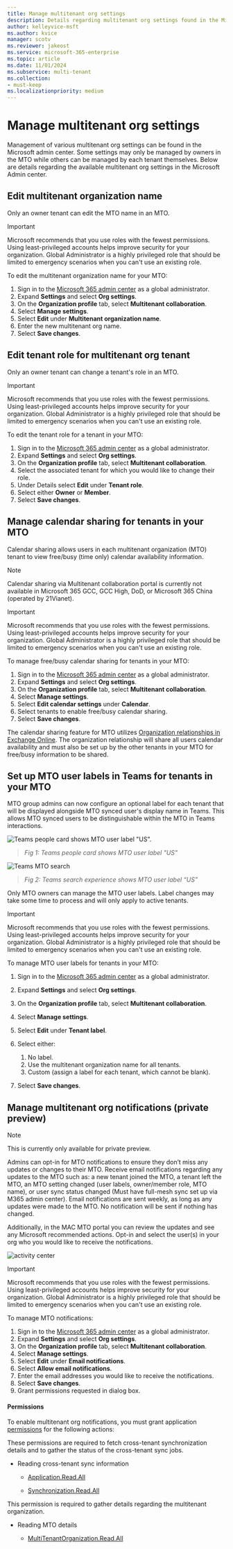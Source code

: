 ```yaml
---
title: Manage multitenant org settings
description: Details regarding multitenant org settings found in the Microsoft Admin Center
author: kelleyvice-msft
ms.author: kvice
manager: scotv
ms.reviewer: jakeost
ms.service: microsoft-365-enterprise
ms.topic: article
ms.date: 11/01/2024
ms.subservice: multi-tenant
ms.collection:
- must-keep
ms.localizationpriority: medium
---
```


# Manage multitenant org settings

Management of various multitenant org settings can be found in the Microsoft admin center. Some settings may only be managed by owners in the MTO while others can be managed by each tenant themselves. Below are details regarding the available multitenant org settings in the Microsoft Admin center.

## Edit multitenant organization name

Only an owner tenant can edit the MTO name in an MTO.

> [!IMPORTANT]
> Microsoft recommends that you use roles with the fewest permissions. Using least-privileged accounts helps improve security for your organization. Global Administrator is a highly privileged role that should be limited to emergency scenarios when you can't use an existing role.

To edit the multitenant organization name for your MTO:

1. Sign in to the [Microsoft 365 admin center](https://admin.microsoft.com/) as a global administrator.
1. Expand **Settings** and select **Org settings**.
1. On the **Organization profile** tab, select **Multitenant collaboration**.
1. Select **Manage settings**.
1. Select **Edit** under **Multitenant organization name**.
1. Enter the new multitenant org name.
1. Select **Save changes**.

## Edit tenant role for multitenant org tenant

Only an owner tenant can change a tenant's role in an MTO.

> [!IMPORTANT]
> Microsoft recommends that you use roles with the fewest permissions. Using least-privileged accounts helps improve security for your organization. Global Administrator is a highly privileged role that should be limited to emergency scenarios when you can't use an existing role.

To edit the tenant role for a tenant in your MTO:

1. Sign in to the [Microsoft 365 admin center](https://admin.microsoft.com/) as a global administrator.
1. Expand **Settings** and select **Org settings**.
1. On the **Organization profile** tab, select **Multitenant collaboration**.
1. Select the associated tenant for which you would like to change their role.
1. Under Details select **Edit** under **Tenant role**.
1. Select either **Owner** or **Member**.
1. Select **Save changes**.

## Manage calendar sharing for tenants in your MTO
Calendar sharing allows users in each multitenant organization (MTO) tenant to view free/busy (time only) calendar availability information.

> [!NOTE]
> Calendar sharing via Multitenant collaboration portal is currently not available in Microsoft 365 GCC, GCC High, DoD, or Microsoft 365 China (operated by 21Vianet).

> [!IMPORTANT]
> Microsoft recommends that you use roles with the fewest permissions. Using least-privileged accounts helps improve security for your organization. Global Administrator is a highly privileged role that should be limited to emergency scenarios when you can't use an existing role.

To manage free/busy calendar sharing for tenants in your MTO:

1. Sign in to the [Microsoft 365 admin center](https://admin.microsoft.com/) as a global administrator.
1. Expand **Settings** and select **Org settings**.
1. On the **Organization profile** tab, select **Multitenant collaboration**.
1. Select **Manage settings**.
1. Select **Edit calendar settings** under **Calendar**.
1. Select tenants to enable free/busy calendar sharing.
1. Select **Save changes**.

The calendar sharing feature for MTO utilizes [Organization relationships in Exchange Online](/exchange/sharing/organization-relationships/organization-relationships). The organization relationship will share all users calendar availability and must also be set up by the other tenants in your MTO for free/busy information to be shared.

## Set up MTO user labels in Teams for tenants in your MTO

MTO group admins can now configure an optional label for each tenant that will be displayed alongside MTO synced user's display name in Teams. This allows MTO synced users to be distinguishable within the MTO in Teams interactions. 

![Teams people card shows MTO user label "US".](media/manage-multitenant-org-settings/teams-mto-label-people-card.png)

> *Fig 1: Teams people card shows MTO user label "US"*

![Teams MTO search](media/manage-multitenant-org-settings/teams-mto-search.png)

> *Fig 2: Teams search experience shows MTO user label “US”*

Only MTO owners can manage the MTO user labels. Label changes may take some time to process and will only apply to active tenants.

> [!IMPORTANT]
> Microsoft recommends that you use roles with the fewest permissions. Using least-privileged accounts helps improve security for your organization. Global Administrator is a highly privileged role that should be limited to emergency scenarios when you can't use an existing role.

To manage MTO user labels for tenants in your MTO:

1. Sign in to the [Microsoft 365 admin center](https://admin.microsoft.com/) as a global administrator.
1. Expand **Settings** and select **Org settings**.
1. On the **Organization profile** tab, select **Multitenant collaboration**.
1. Select **Manage settings**.
1. Select **Edit** under **Tenant label**.
1. Select either:

   1. No label.
   1. Use the multitenant organization name for all tenants.
   1. Custom (assign a label for each tenant, which cannot be blank).
      
1. Select **Save changes**.

## Manage multitenant org notifications (private preview)

> [!NOTE]
> This is currently only available for private preview.

Admins can opt-in for MTO notifications to ensure they don’t miss any updates or changes to their MTO. Receive email notifications regarding any updates to the MTO such as: a new tenant joined the MTO, a tenant left the MTO, an MTO setting changed (user labels, owner/member role, MTO name), or user sync status changed (Must have full-mesh sync set up via M365 admin center). Email notifications are sent weekly, as long as any updates were made to the MTO. No notification will be sent if nothing has changed.

Additionally, in the MAC MTO portal you can review the updates and see any Microsoft recommended actions. Opt-in and select the user(s) in your org who you would like to receive the notifications.

![activity center](media/manage-multitenant-org-settings/activity-center.png)

> [!IMPORTANT]
> Microsoft recommends that you use roles with the fewest permissions. Using least-privileged accounts helps improve security for your organization. Global Administrator is a highly privileged role that should be limited to emergency scenarios when you can't use an existing role.

To manage MTO notifications:

1. Sign in to the [Microsoft 365 admin center](https://admin.microsoft.com/) as a global administrator.
1. Expand **Settings** and select **Org settings**.
1. On the **Organization profile** tab, select **Multitenant collaboration**.
1. Select **Manage settings**.
1. Select **Edit** under **Email notifications**.
1. Select **Allow email notifications**.
1. Enter the email addresses you would like to receive the notifications.
1. Select **Save changes**.
1. Grant permissions requested in dialog box.

#### Permissions

To enable multitenant org notifications, you must grant application [permissions](/graph/permissions-reference) for the following actions:

These permissions are required to fetch cross-tenant synchronization details and to gather the status of the cross-tenant sync jobs.

- Reading cross-tenant sync information

  - [Application.Read.All](/graph/permissions-reference)
  
  - [Synchronization.Read.All](/graph/permissions-reference)
  
This permission is required to gather details regarding the multitenant organization.

- Reading MTO details 

  - [MultiTenantOrganization.Read.All](/graph/permissions-reference)
